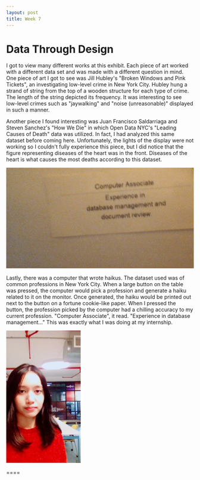 ```yaml
---
layout: post
title: Week 7
---
```


# Data Through Design

I got to view many different works at this exhibit. Each piece of art worked with a different data set and was made with a different question in mind. One piece of art I got to see was Jill Hubley's "Broken Windows and Pink Tickets", an investigating low-level crime in New York City. Hubley hung a strand of string from the top of a wooden structure for each type of crime. The length of the string depicted its frequency. It was interesting to see low-level crimes such as "jaywalking" and "noise (unreasonable)" displayed in such a manner.

Another piece I found interesting was Juan Francisco Saldarriaga and Steven Sanchez's "How We Die" in which Open Data NYC's "Leading Causes of Death" data was utilized. In fact, I had analyzed this same dataset before coming here. Unfortunately, the lights of the display were not working so I couldn't fully experience this piece, but I did notice that the figure representing diseases of the heart was in the front. Diseases of the heart is what causes the most deaths according to this dataset.

![Proof](pic2.jpg "My Haiku")

Lastly, there was a computer that wrote haikus. The dataset used was of common professions in New York City. When a large button on the table was pressed, the computer would pick a profession and generate a haiku related to it on the monitor. Once generated, the haiku would be printed out next to the button on a fortune cookie-like paper. When I pressed the button, the profession picked by the computer had a chilling accuracy to my current profession. "Computer Associate", it read. "Experience in database management..." This was exactly what I was doing at my internship.

![Proof](pic.jpeg "Proof")




====

